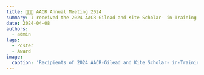 ```yaml
---
title: 👩🏻‍💼 AACR Annual Meeting 2024
summary: I received the 2024 AACR-Gilead and Kite Scholar- in-Training Awards to present a poster at the annual meeting.
date: 2024-04-08
authors:
  - admin
tags:
  - Poster
  - Award
image:
  caption: 'Recipients of 2024 AACR-Gilead and Kite Scholar- in-Training Awards'
---
```


